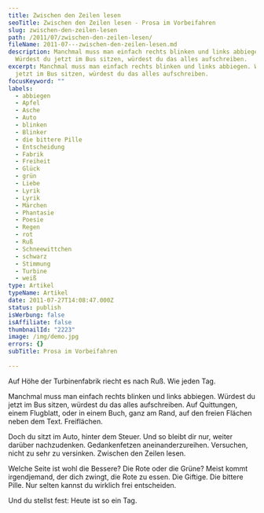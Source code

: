 ```yaml
---
title: Zwischen den Zeilen lesen
seoTitle: Zwischen den Zeilen lesen - Prosa im Vorbeifahren
slug: zwischen-den-zeilen-lesen
path: /2011/07/zwischen-den-zeilen-lesen/
fileName: 2011-07---zwischen-den-zeilen-lesen.md
description: Manchmal muss man einfach rechts blinken und links abbiegen.
  Würdest du jetzt im Bus sitzen, würdest du das alles aufschreiben.
excerpt: Manchmal muss man einfach rechts blinken und links abbiegen. Würdest du
  jetzt im Bus sitzen, würdest du das alles aufschreiben.
focusKeyword: ""
labels:
  - abbiegen
  - Apfel
  - Asche
  - Auto
  - blinken
  - Blinker
  - die bittere Pille
  - Entscheidung
  - Fabrik
  - Freiheit
  - Glück
  - grün
  - Liebe
  - Lyrik
  - Lyrik
  - Märchen
  - Phantasie
  - Poesie
  - Regen
  - rot
  - Ruß
  - Schneewittchen
  - schwarz
  - Stimmung
  - Turbine
  - weiß
type: Artikel
typeName: Artikel
date: 2011-07-27T14:08:47.000Z
status: publish
isWerbung: false
isAffiliate: false
thumbnailId: "2223"
image: /img/demo.jpg
errors: {}
subTitle: Prosa im Vorbeifahren
  
---
```


Auf Höhe der Turbinenfabrik riecht es nach Ruß. Wie jeden Tag.

Manchmal muss man einfach rechts blinken und links abbiegen. Würdest du jetzt im
Bus sitzen, würdest du das alles aufschreiben. Auf Quittungen, einem Flugblatt,
oder in einem Buch, ganz am Rand, auf den freien Flächen neben dem Text.
Freiflächen.

Doch du sitzt im Auto, hinter dem Steuer. Und so bleibt dir nur, weiter darüber
nachzudenken. Gedankenfetzen aneinanderzureihen. Versuchen, nicht zu sehr zu
versinken. Zwischen den Zeilen lesen.

Welche Seite ist wohl die Bessere? Die Rote oder die Grüne? Meist kommt
irgendjemand, der dich zwingt, die Rote zu essen. Die Giftige. Die bittere
Pille. Nur selten kannst du wirklich frei entscheiden.

Und du stellst fest: Heute ist so ein Tag.

  